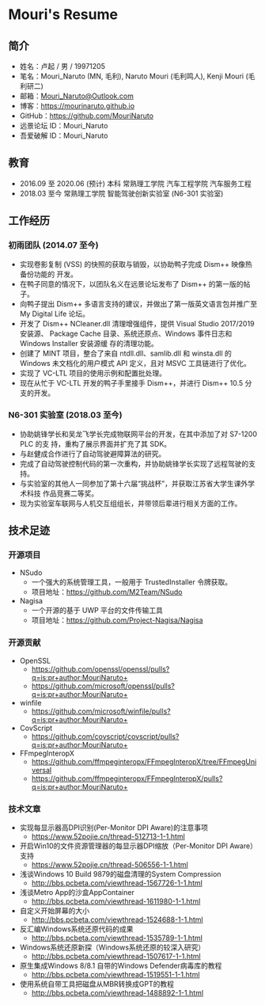 ﻿# Mouri's Resume

## 简介

- 姓名：卢起 / 男 / 19971205
- 笔名：Mouri_Naruto (MN, 毛利), Naruto Mouri (毛利鸣人), Kenji Mouri (毛利研二)
- 邮箱：Mouri_Naruto@Outlook.com
- 博客：https://mourinaruto.github.io
- GitHub：https://github.com/MouriNaruto
- 远景论坛 ID：Mouri_Naruto
- 吾爱破解 ID：Mouri_Naruto

## 教育

- 2016.09 至 2020.06 (预计) 本科 常熟理工学院 汽车工程学院 汽车服务工程
- 2018.03 至今 常熟理工学院 智能驾驶创新实验室 (N6-301 实验室)

## 工作经历

### 初雨团队 (2014.07 至今)

- 实现卷影复制 (VSS) 的快照的获取与销毁，以协助鸭子完成 Dism++ 映像热备份功能的
  开发。
- 在鸭子同意的情况下，以团队名义在远景论坛发布了 Dism++ 的第一版的帖子。
- 向鸭子提出 Dism++ 多语言支持的建议，并做出了第一版英文语言包并推广至 My 
  Digital Life 论坛。
- 开发了 Dism++ NCleaner.dll 清理增强组件，提供 Visual Studio 2017/2019 安装源、
  Package Cache 目录、系统还原点、Windows 事件日志和 Windows Installer 安装源缓
  存的清理功能。
- 创建了 MINT 项目，整合了来自 ntdll.dll、samlib.dll 和 winsta.dll 的 Windows 
  未文档化的用户模式 API 定义，且对 MSVC 工具链进行了优化。
- 实现了 VC-LTL 项目的使用示例和配置批处理。
- 现在从忙于 VC-LTL 开发的鸭子手里接手 Dism++，并进行 Dism++ 10.5 分支的开发。

### N6-301 实验室 (2018.03 至今)

- 协助姚锋学长和吴龙飞学长完成物联网平台的开发，在其中添加了对 S7-1200 PLC 的支
  持，重构了展示界面并扩充了其 SDK。
- 与赵健成合作进行了自动驾驶避障算法的研究。
- 完成了自动驾驶控制代码的第一次重构，并协助姚锋学长实现了远程驾驶的支持。
- 与实验室的其他人一同参加了第十六届“挑战杯”，并获取江苏省大学生课外学术科技
  作品竞赛二等奖。
- 现为实验室车联网与人机交互组组长，并带领后辈进行相关方面的工作。

## 技术足迹

### 开源项目

- NSudo
  - 一个强大的系统管理工具，一般用于 TrustedInstaller 令牌获取。
  - 项目地址：https://github.com/M2Team/NSudo
- Nagisa
  - 一个开源的基于 UWP 平台的文件传输工具
  - 项目地址：https://github.com/Project-Nagisa/Nagisa

### 开源贡献

- OpenSSL
  - https://github.com/openssl/openssl/pulls?q=is:pr+author:MouriNaruto+
  - https://github.com/microsoft/openssl/pulls?q=is:pr+author:MouriNaruto+
- winfile
  - https://github.com/microsoft/winfile/pulls?q=is:pr+author:MouriNaruto+
- CovScript
  - https://github.com/covscript/covscript/pulls?q=is:pr+author:MouriNaruto+
- FFmpegInteropX
  - https://github.com/ffmpeginteropx/FFmpegInteropX/tree/FFmpegUniversal
  - https://github.com/ffmpeginteropx/FFmpegInteropX/pulls?q=is:pr+author:MouriNaruto+

### 技术文章

- 实现每显示器高DPI识别(Per-Monitor DPI Aware)的注意事项
  - https://www.52pojie.cn/thread-512713-1-1.html
- 开启Win10的文件资源管理器的每显示器DPI缩放（Per-Monitor DPI Aware）支持
  - https://www.52pojie.cn/thread-506556-1-1.html
- 浅谈Windows 10 Build 9879的磁盘清理的System Compression
  - http://bbs.pcbeta.com/viewthread-1567726-1-1.html
- 浅谈Metro App的沙盒AppContainer
  - http://bbs.pcbeta.com/viewthread-1611980-1-1.html
- 自定义开始屏幕的大小
  - http://bbs.pcbeta.com/viewthread-1524688-1-1.html
- 反汇编Windows系统还原代码的成果
  - http://bbs.pcbeta.com/viewthread-1535789-1-1.html
- Windows系统还原新探（Windows系统还原的较深入研究）
  - http://bbs.pcbeta.com/viewthread-1507617-1-1.html
- 原生集成Windows 8/8.1 自带的Windows Defender病毒库的教程
  - http://bbs.pcbeta.com/viewthread-1519551-1-1.html
- 使用系统自带工具把磁盘从MBR转换成GPT的教程
  - http://bbs.pcbeta.com/viewthread-1488892-1-1.html
